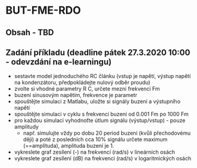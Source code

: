 ﻿# BUT-FME-RDO

## Obsah - TBD


## Zadání příkladu (deadline pátek 27.3.2020 10:00 - odevzdání na e-learningu)
* sestavte model jednoduchého RC článku (vstup je napětí, výstup napětí na kondenzátoru, předpokládejte nulový odběr proudu)
* zvolte si vhodné parametry R C, určete mezní frekvenci Fm
* buzení sinusovým napětím, frekvence je parametr
* spouštějte simulaci z Matlabu, uložte si signály buzení a výstupního napětí
* spouštějte simulaci v cyklu s frekvencí buzení od 0.001 Fm po 1000 Fm
* pro každou simulaci vyhodnoťte útlum signálu (výstup/vstup) - pouze amplitudy
  * např. simulujte vždy po dobu 20 period buzení (kvůli přechodovému ději) a poté z posledních cca 10% signálu určete maximum (==amplituda), amplituda buzení je 1.
* vykreslete graf zesílení (-) na frekvencí (rad/s) v lineárních osách
* vykreslete graf zesílení (dB) na frekvenci (rad/s) v logaritmických osách
   
